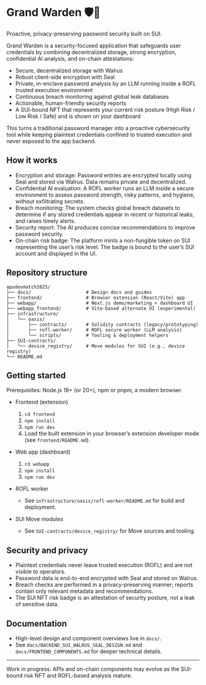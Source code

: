 # Grand Warden 🛡️👑

Proactive, privacy-preserving password security built on SUI.

Grand Warden is a security-focused application that safeguards user credentials by combining decentralized storage, strong encryption, confidential AI analysis, and on-chain attestations:

- Secure, decentralized storage with Walrus
- Robust client-side encryption with Seal
- Private, in-enclave password analysis by an LLM running inside a ROFL trusted execution environment
- Continuous breach monitoring against global leak databases
- Actionable, human-friendly security reports
- A SUI-bound NFT that represents your current risk posture (High Risk / Low Risk / Safe) and is shown on your dashboard

This turns a traditional password manager into a proactive cybersecurity tool while keeping plaintext credentials confined to trusted execution and never exposed to the app backend.

## How it works

- Encryption and storage: Password entries are encrypted locally using Seal and stored via Walrus. Data remains private and decentralized.
- Confidential AI evaluation: A ROFL worker runs an LLM inside a secure environment to assess password strength, risky patterns, and hygiene, without exfiltrating secrets.
- Breach monitoring: The system checks global breach datasets to determine if any stored credentials appear in recent or historical leaks, and raises timely alerts.
- Security report: The AI produces concise recommendations to improve password security.
- On-chain risk badge: The platform mints a non-fungible token on SUI representing the user’s risk level. The badge is bound to the user’s SUI account and displayed in the UI.

## Repository structure

```
apudevmatch2025/
├── docs/                    # Design docs and guides
├── frontend/                # Browser extension (React/Vite) app
├── webapp/                  # Next.js demo/marketing + dashboard UI
├── webapp_frontend/         # Vite-based alternate UI (experimental)
├── infrastructure/
│   └── oasis/
│       ├── contracts/       # Solidity contracts (legacy/prototyping)
│       ├── rofl-worker/     # ROFL secure worker (LLM analysis)
│       └── scripts/         # Tooling & deployment helpers
├── SUI-contracts/
│   └── device_registry/     # Move modules for SUI (e.g., device registry)
└── README.md
```

## Getting started

Prerequisites: Node.js 18+ (or 20+), npm or pnpm, a modern browser.

- Frontend (extension)
  1. `cd frontend`
  2. `npm install`
  3. `npm run dev`
  4. Load the built extension in your browser’s extension developer mode (see `frontend/README.md`).

- Web app (dashboard)
  1. `cd webapp`
  2. `npm install`
  3. `npm run dev`

- ROFL worker
  - See `infrastructure/oasis/rofl-worker/README.md` for build and deployment.

- SUI Move modules
  - See `SUI-contracts/device_registry/` for Move sources and tooling.

## Security and privacy

- Plaintext credentials never leave trusted execution (ROFL) and are not visible to operators.
- Password data is end-to-end encrypted with Seal and stored on Walrus.
- Breach checks are performed in a privacy-preserving manner; reports contain only relevant metadata and recommendations.
- The SUI NFT risk badge is an attestation of security posture, not a leak of sensitive data.

## Documentation

- High-level design and component overviews live in `docs/`.
- See `docs/BACKEND_SUI_WALRUS_SEAL_DESIGN.md` and `docs/FRONTEND_COMPONENTS.md` for deeper technical details.

---

Work in progress: APIs and on-chain components may evolve as the SUI-bound risk NFT and ROFL-based analysis mature.

